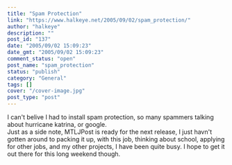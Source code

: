 ```yaml
---
title: "Spam Protection"
link: "https://www.halkeye.net/2005/09/02/spam_protection/"
author: "halkeye"
description: ""
post_id: "137"
date: "2005/09/02 15:09:23"
date_gmt: "2005/09/02 15:09:23"
comment_status: "open"
post_name: "spam_protection"
status: "publish"
category: "General"
tags: []
cover: "/cover-image.jpg"
post_type: "post"
---
```


I can't belive I had to install spam protection, so many spammers talking about hurricane katrina, or google.   
Just as a side note, MTLJPost is ready for the next release, I just havn't gotten around to packing it up, with this job, thinking about school, applying for other jobs, and my other projects, I have been quite busy. I hope to get it out there for this long weekend though.